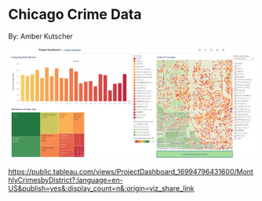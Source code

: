 # Chicago Crime Data

By: Amber Kutscher

![Project Dashboard](Data/Project_Dashboard_Snippet.png)

https://public.tableau.com/views/ProjectDashboard_16994796431600/MonthlyCrimesbyDistrict?:language=en-US&publish=yes&:display_count=n&:origin=viz_share_link